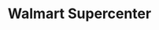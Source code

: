 ---
title: "Walmart Supercenter"
url: /metepec/walmart-supercenter-avenida-estado-de-mexico/
shop: supermercado
---